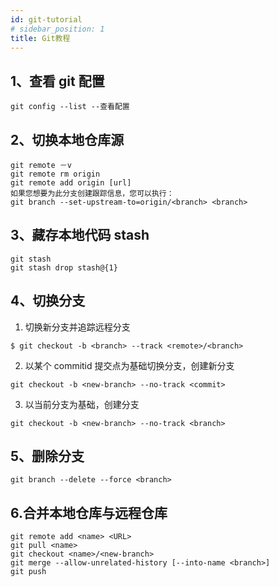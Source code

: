 ```yaml
---
id: git-tutorial
# sidebar_position: 1
title: Git教程
---
```


## 1、查看 git 配置

```
git config --list --查看配置
```

## 2、切换本地仓库源

```
git remote －v
git remote rm origin
git remote add origin [url]
如果您想要为此分支创建跟踪信息，您可以执行：
git branch --set-upstream-to=origin/<branch> <branch>
```

## 3、藏存本地代码 stash

```
git stash
git stash drop stash@{1}
```

## 4、切换分支

1. 切换新分支并追踪远程分支

```git
$ git checkout -b <branch> --track <remote>/<branch>
```

2. 以某个 commitid 提交点为基础切换分支，创建新分支

```git
git checkout -b <new-branch> --no-track <commit>
```

3. 以当前分支为基础，创建分支

```git
git checkout -b <new-branch> --no-track <branch>
```

## 5、删除分支

```git
git branch --delete --force <branch>

```

## 6.合并本地仓库与远程仓库

```
git remote add <name> <URL>
git pull <name>
git checkout <name>/<new-branch>
git merge --allow-unrelated-history [--into-name <branch>]
git push
```
